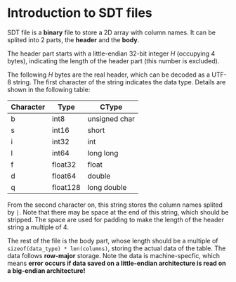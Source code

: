# Introduction to SDT files

SDT file is a **binary** file to store a 2D array with column names. It can be splited into 2 parts, the **header** and the **body**.

The header part starts with a little-endian 32-bit integer $H$ (occupying 4 bytes), indicating the length of the header part (this number is excluded). 

The following $H$ bytes are the real header, which can be decoded as a UTF-8 string. The first character of the string indicates the data type. Details are shown in the following table:

|Character|Type|CType|
|---|---|---|
|b|int8|unsigned char|
|s|int16|short|
|i|int32|int|
|l|int64|long long|
|f|float32|float|
|d|float64|double|
|q|float128|long double|

From the second character on, this string stores the column names splited by `|`. Note that there may be space at the end of this string, which should be stripped. The space are used for padding to make the length of the header string a multiple of 4.

The rest of the file is the body part, whose length should be a multiple of `sizeof(data_type) * len(columns)`, storing the actual data of the table. The data follows **row-major** storage. Note the data is machine-specfic, which means **error occurs if data saved on a little-endian architecture is read on a big-endian architecture!**